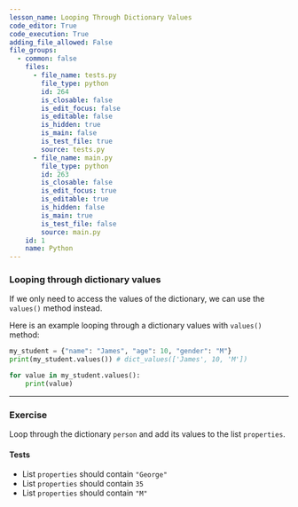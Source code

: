 ```yaml
---
lesson_name: Looping Through Dictionary Values
code_editor: True
code_execution: True
adding_file_allowed: False
file_groups:
  - common: false
    files:
      - file_name: tests.py
        file_type: python
        id: 264
        is_closable: false
        is_edit_focus: false
        is_editable: false
        is_hidden: true
        is_main: false
        is_test_file: true
        source: tests.py
      - file_name: main.py
        file_type: python
        id: 263
        is_closable: false
        is_edit_focus: true
        is_editable: true
        is_hidden: false
        is_main: true
        is_test_file: false
        source: main.py
    id: 1
    name: Python
---
```


### Looping through dictionary values

If we only need to access the values of the dictionary, we can use the `values()` method instead.

Here is an example looping through a dictionary values with `values()` method:

```python
my_student = {"name": "James", "age": 10, "gender": "M"}
print(my_student.values()) # dict_values(['James', 10, 'M'])

for value in my_student.values():
    print(value)
```

---

### Exercise

Loop through the dictionary `person` and add its values to the list `properties`.

#### Tests

<ul>
<li id="test-1">List <code>properties</code> should contain <code>"George"</code></li>
<li id="test-2">List <code>properties</code> should contain <code>35</code></li>
<li id="test-3">List <code>properties</code> should contain <code>"M"</code></li>
</ul>
